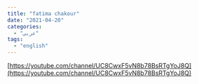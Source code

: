 ```yaml
---
title: "fatima chakour"
date: "2021-04-20"
categories:
  - "عربي"
tags:
  - "english"
---
```


[https://youtube.com/channel/UC8CwxF5vN8b78BsRTgYoJ8Q](https://youtube.com/channel/UC8CwxF5vN8b78BsRTgYoJ8Q)
